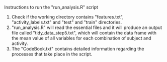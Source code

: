 Instructions to run the "run_analysis.R" script

1. Check if the working directory contains "features.txt", "activity_labels.txt" and "test" and "train" directories.
2. "run_analysis.R" will read the essential files and it will produce an output file called "tidy_data_step5.txt", which will contain the data frame with the mean value of all variables for each combination of subject and activity.
3. The "CodeBook.txt" contains detailed information regarding the processes that take place in the script.

